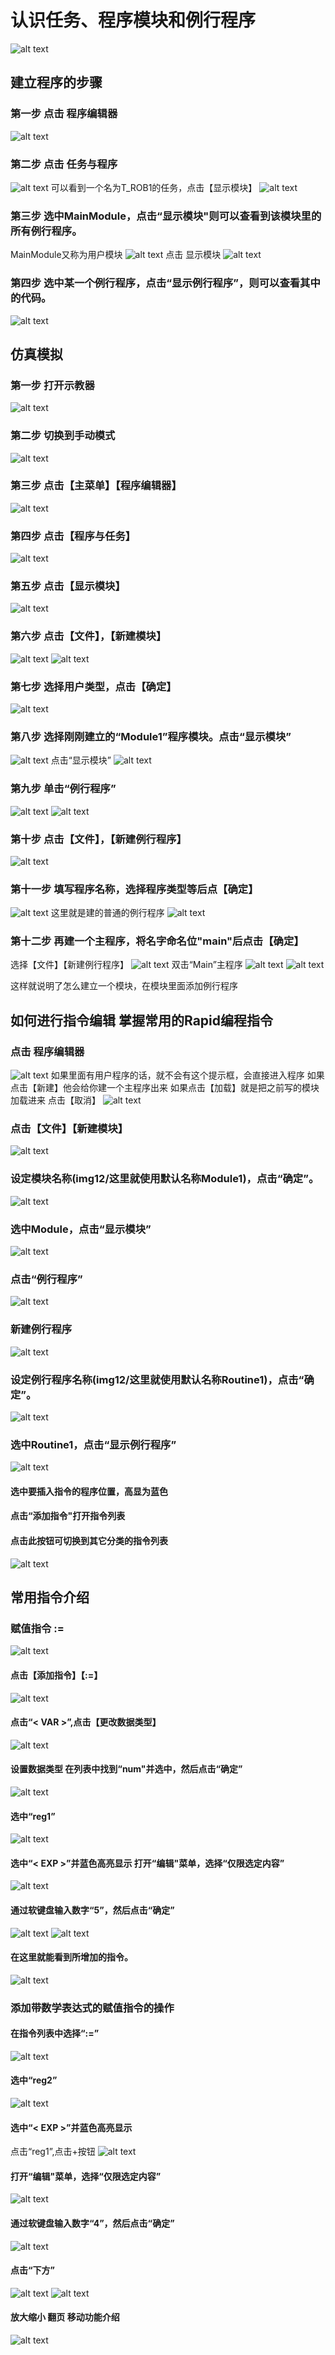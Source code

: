 #  认识任务、程序模块和例行程序
![alt text](img12/image.png)

## 建立程序的步骤

### 第一步 点击 程序编辑器
![alt text](img12/image-1.png)

### 第二步 点击 任务与程序
![alt text](img12/image-2.png)
可以看到一个名为T_ROB1的任务，点击【显示模块】
![alt text](img12/image-3.png)

### 第三步 选中MainModule，点击“显示模块"则可以查看到该模块里的所有例行程序。
MainModule又称为用户模块
![alt text](img12/image-4.png)
点击 显示模块
![alt text](img12/image-5.png)

### 第四步 选中某一个例行程序，点击“显示例行程序”，则可以查看其中的代码。
![alt text](img12/image-6.png)

## 仿真模拟

### 第一步 打开示教器
![alt text](img12/image-7.png)
### 第二步 切换到手动模式
![alt text](img12/image-8.png)
### 第三步 点击【主菜单】【程序编辑器】
![alt text](img12/image-9.png)
### 第四步 点击【程序与任务】
![alt text](img12/image-10.png)
### 第五步 点击【显示模块】
![alt text](img12/image-11.png)
### 第六步 点击【文件】，【新建模块】
![alt text](img12/image-12.png)
![alt text](img12/image-13.png)
### 第七步 选择用户类型，点击【确定】
![alt text](img12/image-14.png)
### 第八步 选择刚刚建立的“Module1”程序模块。点击“显示模块”
![alt text](img12/image-15.png)
点击“显示模块”
![alt text](img12/image-16.png)
### 第九步 单击“例行程序”
![alt text](img12/image-17.png)
![alt text](img12/image-18.png)
### 第十步 点击【文件】，【新建例行程序】
![alt text](img12/image-19.png)
### 第十一步 填写程序名称，选择程序类型等后点【确定】
![alt text](img12/image-20.png)
这里就是建的普通的例行程序
![alt text](img12/image-21.png)
### 第十二步 再建一个主程序，将名字命名位"main"后点击【确定】
选择【文件】【新建例行程序】
![alt text](img12/image-22.png)
双击“Main”主程序
![alt text](img12/image-23.png)
![alt text](img12/image-24.png)

这样就说明了怎么建立一个模块，在模块里面添加例行程序

## 如何进行指令编辑 掌握常用的Rapid编程指令
### 点击 程序编辑器
![alt text](img12/image-25.png)
如果里面有用户程序的话，就不会有这个提示框，会直接进入程序
如果点击【新建】他会给你建一个主程序出来
如果点击【加载】就是把之前写的模块加载进来
点击【取消】
![alt text](img12/image-26.png)
### 点击【文件】【新建模块】
![alt text](img12/image-27.png)
### 设定模块名称(img12/这里就使用默认名称Module1)，点击“确定”。
![alt text](img12/image-28.png)
### 选中Module，点击“显示模块”
![alt text](img12/image-29.png)
### 点击“例行程序”
![alt text](img12/image-30.png)
### 新建例行程序
![alt text](img12/image-31.png)
### 设定例行程序名称(img12/这里就使用默认名称Routine1)，点击“确定”。
![alt text](img12/image-32.png)
### 选中Routine1，点击“显示例行程序”
![alt text](img12/image-33.png)
#### 选中要插入指令的程序位置，高显为蓝色
#### 点击“添加指令"打开指令列表
#### 点击此按钮可切换到其它分类的指令列表
![alt text](img12/image-34.png)

## 常用指令介绍
### 赋值指令  :=
![alt text](img12/image-35.png)
#### 点击【添加指令】【:=】
![alt text](img12/image-36.png)
#### 点击“< VAR >”,点击【更改数据类型】
![alt text](img12/image-37.png)
#### 设置数据类型 在列表中找到“num"并选中，然后点击“确定”
![alt text](img12/image-38.png)
#### 选中“reg1”
![alt text](img12/image-39.png)
#### 选中“< EXP >”并蓝色高亮显示 打开“编辑"菜单，选择“仅限选定内容”
![alt text](img12/image-40.png)
#### 通过软键盘输入数字“5”，然后点击“确定”
![alt text](img12/image-41.png)
![alt text](img12/image-42.png)
#### 在这里就能看到所增加的指令。
![alt text](img12/image-43.png)

### 添加带数学表达式的赋值指令的操作
#### 在指令列表中选择“:=”
![alt text](img12/image-44.png)
#### 选中“reg2”
![alt text](img12/image-45.png)
#### 选中“< EXP >”并蓝色高亮显示
点击“reg1”,点击+按钮
![alt text](img12/image-46.png)
#### 打开“编辑"菜单，选择“仅限选定内容”
![alt text](img12/image-47.png)
#### 通过软键盘输入数字“4”，然后点击“确定”
![alt text](img12/image-48.png)
#### 点击“下方”
![alt text](img12/image-49.png)
![alt text](img12/image-50.png)
#### 放大缩小 翻页 移动功能介绍
![alt text](img12/image-51.png)













